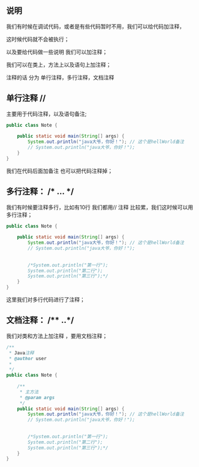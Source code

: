 ## 说明

我们有时候在调试代码，或者是有些代码暂时不用，我们可以给代码加注释，

这时候代码就不会被执行；



以及要给代码做一些说明 我们可以加注释；



我们可以在类上，方法上以及语句上加注释；



注释的话 分为 单行注释，多行注释，文档注释



## 单行注释 // 

主要用于代码注释，以及语句备注;

```java
public class Note {
 
    public static void main(String[] args) {
        System.out.println("java大爷，你好！"); // 这个是hellWorld备注
        // System.out.println("java大爷，你好！");
    }
}
```



我们在代码后面加备注 也可以把代码注释掉；



## 多行注释： /* ... */

我们有时候要注释多行，比如有10行 我们都用// 注释 比较累，我们这时候可以用多行注释；

```java
public class Note {
 
    public static void main(String[] args) {
        System.out.println("java大爷，你好！"); // 这个是hellWorld备注
        // System.out.println("java大爷，你好！");
         
         
        /*System.out.println("第一行");
        System.out.println("第二行");
        System.out.println("第三行");*/
    }
}
```



这里我们对多行代码进行了注释；



## 文档注释： /** ..*/

我们对类和方法上加注释 ，要用文档注释；

```java
/**
 * Java注释
 * @author user
 *
 */
public class Note {
 
    /**
     * 主方法
     * @param args
     */
    public static void main(String[] args) {
        System.out.println("java大爷，你好！"); // 这个是hellWorld备注
        // System.out.println("java大爷，你好！");
         
         
        /*System.out.println("第一行");
        System.out.println("第二行");
        System.out.println("第三行");*/
    }
}
```
